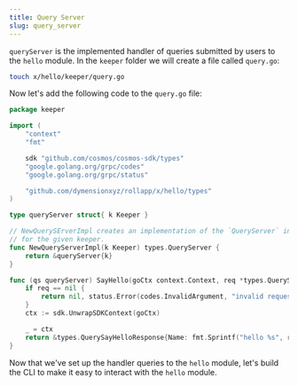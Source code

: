 ```yaml
---
title: Query Server
slug: query_server
---
```


`queryServer` is the implemented handler of queries submitted by users to the `hello` module.
In the `keeper` folder we will create a file called `query.go`:

```bash
touch x/hello/keeper/query.go
```

Now let's add the following code to the `query.go` file:


```Go
package keeper

import (
	"context"
	"fmt"

	sdk "github.com/cosmos/cosmos-sdk/types"
	"google.golang.org/grpc/codes"
	"google.golang.org/grpc/status"

	"github.com/dymensionxyz/rollapp/x/hello/types"
)

type queryServer struct{ k Keeper }

// NewQuerySErverImpl creates an implementation of the `QueryServer` interface
// for the given keeper.
func NewQueryServerImpl(k Keeper) types.QueryServer {
	return &queryServer{k}
}

func (qs queryServer) SayHello(goCtx context.Context, req *types.QuerySayHelloRequest) (*types.QuerySayHelloResponse, error) {
    if req == nil {
        return nil, status.Error(codes.InvalidArgument, "invalid request")
    }
    ctx := sdk.UnwrapSDKContext(goCtx)

    _ = ctx
    return &types.QuerySayHelloResponse{Name: fmt.Sprintf("hello %s", req.Name)}, nil
}
```

Now that we've set up the handler queries to the `hello` module, let's build the CLI to make it easy to interact with the `hello` module.
